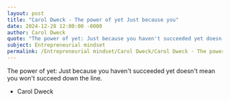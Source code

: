 ```yaml
---
layout: post
title: "Carol Dweck - The power of yet Just because you"
date: 2024-12-28 12:00:00 -0000
author: Carol Dweck
quote: "The power of yet: Just because you haven't succeeded yet doesn't mean you won't succeed down the line."
subject: Entrepreneurial mindset
permalink: /Entrepreneurial mindset/Carol Dweck/Carol Dweck - The power of yet Just because you
---
```


The power of yet: Just because you haven't succeeded yet doesn't mean you won't succeed down the line.

- Carol Dweck
